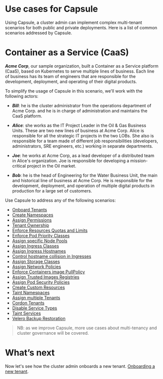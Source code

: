 # Use cases for Capsule
Using Capsule, a cluster admin can implement complex multi-tenant scenarios for both public and private deployments. Here is a list of common scenarios addressed by Capsule.

# Container as a Service (CaaS)
***Acme Corp***, our sample organization, built a Container as a Service platform (CaaS), based on Kubernetes to serve multiple lines of business. Each line of business has its team of engineers that are responsible for the development, deployment, and operating of their digital products.

To simplify the usage of Capsule in this scenario, we'll work with the following actors:

* ***Bill***:
  he is the cluster administrator from the operations department of Acme Corp. and he is in charge of administration and maintains the CaaS platform.

* ***Alice***:
  she works as the IT Project Leader in the Oil & Gas Business Units. These are two new lines of business at Acme Corp. Alice is responsible for all the strategic IT projects in the two LOBs. She also is responsible for a team made of different job responsibilities (developers, administrators, SRE engineers, etc.) working in separate departments.
  
* ***Joe***:
  he works at Acme Corp, as a lead developer of a distributed team in Alice's organization. Joe is responsible for developing a mission-critical project in the Oil market.

* ***Bob***:
  he is the head of Engineering for the Water Business Unit, the main and historical line of business at Acme Corp. He is responsible for the development, deployment, and operation of multiple digital products in production for a large set of customers.

Use Capsule to address any of the following scenarios:

* [Onboard Tenants](./onboarding.md)
* [Create Namespaces](./create-namespaces.md)
* [Assign Permissions](./permissions.md)
* [Tenant Ownership](./ownership.md)
* [Enforce Resources Quotas and Limits](./resources-quota-limits.md)
* [Enforce Pod Priority Classes](./pod-priority-classes.md)
* [Assign specific Node Pools](./nodes-pool.md)
* [Assign Ingress Classes](./ingress-classes.md)
* [Assign Ingress Hostnames](./ingress-hostnames.md)
* [Control hostname collision in Ingresses](./hostname-collision.md)
* [Assign Storage Classes](./storage-classes.md)
* [Assign Network Policies](./network-policies.md)
* [Enforce Containers image PullPolicy](./images-pullpolicy.md)
* [Assign Trusted Images Registries](./images-registries.md)
* [Assign Pod Security Policies](./pod-security-policies.md)
* [Create Custom Resources](./custom-resources.md)
* [Taint Namespaces](./taint-namespaces.md)
* [Assign multiple Tenants](./multiple-tenants.md)
* [Cordon Tenants](./cordoning-tenant.md)
* [Disable Service Types](./service-type.md)
* [Taint Services](./taint-services.md)
* [Velero Backup Restoration](./velero-backup-restoration.md)

> NB: as we improve Capsule, more use cases about multi-tenancy and cluster governance will be covered.

# What’s next
Now let's see how the cluster admin onboards a new tenant. [Onboarding a new tenant](./onboarding.md).
